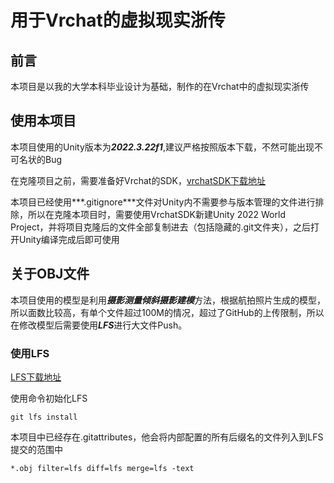 # 用于Vrchat的虚拟现实浙传

## 前言

本项目是以我的大学本科毕业设计为基础，制作的在Vrchat中的虚拟现实浙传

## 使用本项目
本项目使用的Unity版本为***2022.3.22f1***,建议严格按照版本下载，不然可能出现不可名状的Bug

在克隆项目之前，需要准备好Vrchat的SDK，[vrchatSDK下载地址](https://vrcpm.vrchat.cloud/vcc/Builds/2.3.2/VRChat_CreatorCompanion_Setup_2.3.2.exe)

本项目已经使用***.gitignore***文件对Unity内不需要参与版本管理的文件进行排除，所以在克隆本项目时，需要使用VrchatSDK新建Unity 2022 World Project，并将项目克隆后的文件全部复制进去（包括隐藏的.git文件夹），之后打开Unity编译完成后即可使用
## 关于OBJ文件
本项目使用的模型是利用***摄影测量倾斜摄影建模***方法，根据航拍照片生成的模型，所以面数比较高，有单个文件超过100M的情况，超过了GitHub的上传限制，所以在修改模型后需要使用***LFS***进行大文件Push。

### 使用LFS

[LFS下载地址](https://git-lfs.com/)

使用命令初始化LFS
```
git lfs install
```
本项目中已经存在.gitattributes，他会将内部配置的所有后缀名的文件列入到LFS提交的范围中
```
*.obj filter=lfs diff=lfs merge=lfs -text
```